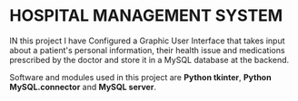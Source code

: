 # HOSPITAL MANAGEMENT SYSTEM
IN this project I have Configured a Graphic User Interface that takes input about a patient's personal information, their health issue and medications prescribed by the doctor and store it in a MySQL database at the backend.

Software and modules used in this project are **Python tkinter**, **Python MySQL.connector** and **MySQL server**.
